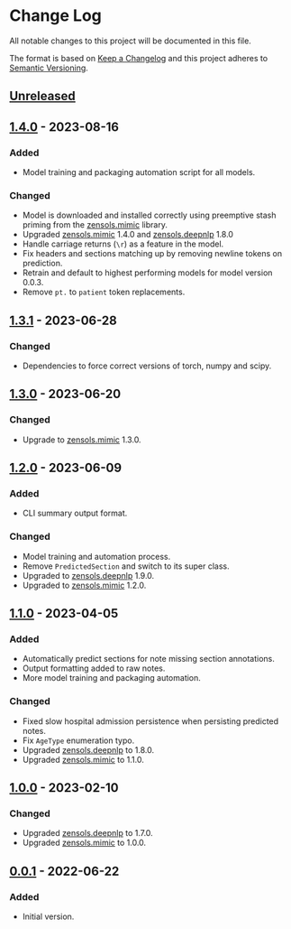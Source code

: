 # Change Log
All notable changes to this project will be documented in this file.

The format is based on [Keep a Changelog](http://keepachangelog.com/)
and this project adheres to [Semantic Versioning](http://semver.org/).


## [Unreleased]


## [1.4.0] - 2023-08-16
### Added
- Model training and packaging automation script for all models.

### Changed
- Model is downloaded and installed correctly using preemptive stash priming
  from the [zensols.mimic] library.
- Upgraded [zensols.mimic] 1.4.0 and [zensols.deepnlp] 1.8.0
- Handle carriage returns (`\r`) as a feature in the model.
- Fix headers and sections matching up by removing newline tokens on
  prediction.
- Retrain and default to highest performing models for model version 0.0.3.
- Remove `pt.` to `patient` token replacements.


## [1.3.1] - 2023-06-28
### Changed
- Dependencies to force correct versions of torch, numpy and scipy.


## [1.3.0] - 2023-06-20
### Changed
- Upgrade to [zensols.mimic] 1.3.0.


## [1.2.0] - 2023-06-09
### Added
- CLI summary output format.

### Changed
- Model training and automation process.
- Remove `PredictedSection` and switch to its super class.
- Upgraded to [zensols.deepnlp] 1.9.0.
- Upgraded to [zensols.mimic] 1.2.0.


## [1.1.0] - 2023-04-05
### Added
- Automatically predict sections for note missing section annotations.
- Output formatting added to raw notes.
- More model training and packaging automation.

### Changed
- Fixed slow hospital admission persistence when persisting predicted notes.
- Fix `AgeType` enumeration typo.
- Upgraded [zensols.deepnlp] to 1.8.0.
- Upgraded [zensols.mimic] to 1.1.0.


## [1.0.0] - 2023-02-10
### Changed
- Upgraded [zensols.deepnlp] to 1.7.0.
- Upgraded [zensols.mimic] to 1.0.0.


## [0.0.1] - 2022-06-22
### Added
- Initial version.


<!-- links -->
[Unreleased]: https://github.com/plandes/mimicsid/compare/v1.4.0...HEAD
[1.4.0]: https://github.com/plandes/mimicsid/compare/v1.3.1...v1.4.0
[1.3.1]: https://github.com/plandes/mimicsid/compare/v1.3.0...v1.3.1
[1.3.0]: https://github.com/plandes/mimicsid/compare/v1.2.0...v1.3.0
[1.2.0]: https://github.com/plandes/mimicsid/compare/v1.1.0...v1.2.0
[1.1.0]: https://github.com/plandes/mimicsid/compare/v1.0.0...v1.1.0
[1.0.0]: https://github.com/plandes/mimicsid/compare/v0.0.1...v1.0.0
[0.0.1]: https://github.com/plandes/mimicsid/compare/v0.0.0...v0.0.1

[zensols.deepnlp]: https://github.com/plandes/deepnlp
[zensols.mimic]: https://github.com/plandes/mimic
